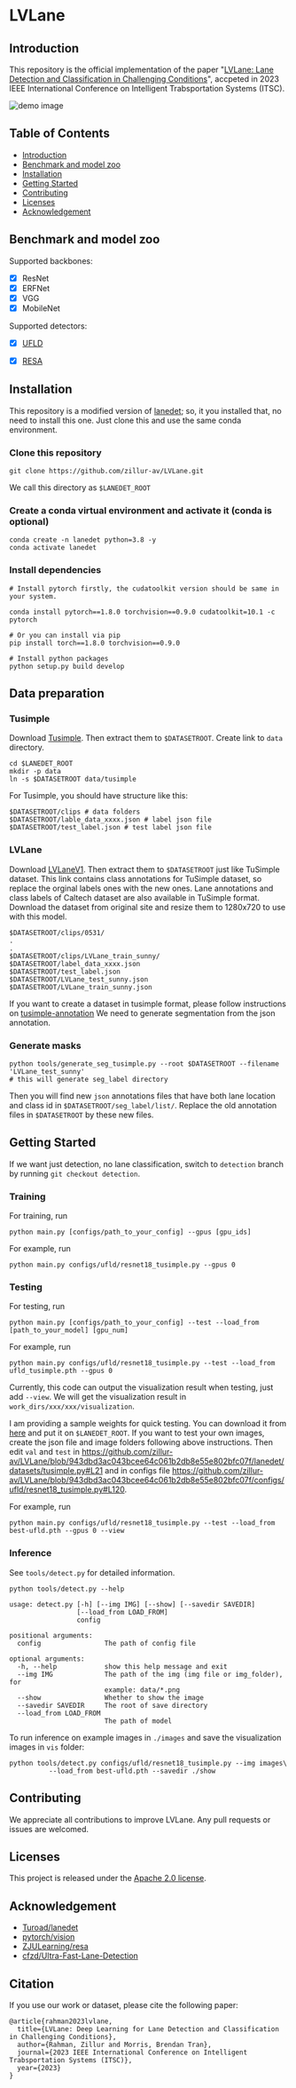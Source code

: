 # LVLane
## Introduction
This repository is the official implementation of the paper "[LVLane: Lane Detection and Classification in Challenging Conditions](https://arxiv.org/abs/2307.06853)", accpeted in 2023 IEEE International Conference on Intelligent Trabsportation Systems (ITSC).

![demo image](.github/test-class-lvlane-ufld2.jpg)

## Table of Contents
* [Introduction](#Introduction)
* [Benchmark and model zoo](#Benchmark-and-model-zoo)
* [Installation](#Installation)
* [Getting Started](#Getting-started)
* [Contributing](#Contributing)
* [Licenses](#Licenses)
* [Acknowledgement](#Acknowledgement)

## Benchmark and model zoo
Supported backbones:
- [x] ResNet
- [x] ERFNet
- [x] VGG
- [x] MobileNet

Supported detectors:
- [x] [UFLD](configs/ufld)
- [x] [RESA](configs/resa)


## Installation
This repository is a modified version of [lanedet](https://github.com/Turoad/lanedet.git); so, it you installed that, no need to install this one. Just clone this and use the same conda environment.
<!--
Please refer to [INSTALL.md](INSTALL.md) for installation.
-->

### Clone this repository
```
git clone https://github.com/zillur-av/LVLane.git
```
We call this directory as `$LANEDET_ROOT`

### Create a conda virtual environment and activate it (conda is optional)

```Shell
conda create -n lanedet python=3.8 -y
conda activate lanedet
```

### Install dependencies

```Shell
# Install pytorch firstly, the cudatoolkit version should be same in your system.

conda install pytorch==1.8.0 torchvision==0.9.0 cudatoolkit=10.1 -c pytorch

# Or you can install via pip
pip install torch==1.8.0 torchvision==0.9.0

# Install python packages
python setup.py build develop
```

## Data preparation

### Tusimple
Download [Tusimple](https://github.com/TuSimple/tusimple-benchmark/issues/3). Then extract them to `$DATASETROOT`. Create link to `data` directory.

```Shell
cd $LANEDET_ROOT
mkdir -p data
ln -s $DATASETROOT data/tusimple
```

For Tusimple, you should have structure like this:
```
$DATASETROOT/clips # data folders
$DATASETROOT/lable_data_xxxx.json # label json file
$DATASETROOT/test_label.json # test label json file

```
### LVLane
Download [LVLaneV1](https://drive.google.com/file/d/1lRhne-d87A4b0gLjf6quipDQ4MYvP7ky/view?usp=sharing). Then extract them to `$DATASETROOT` just like TuSimple dataset. This link contains class annotations for TuSimple dataset, so replace the orginal labels ones with the new ones. Lane annotations and class labels of Caltech dataset are also available in TuSimple format. Download the dataset from original site and resize them to 1280x720 to use with this model.

```
$DATASETROOT/clips/0531/
.
.
$DATASETROOT/clips/LVLane_train_sunny/
$DATASETROOT/label_data_xxxx.json
$DATASETROOT/test_label.json 
$DATASETROOT/LVLane_test_sunny.json
$DATASETROOT/LVLane_train_sunny.json

```
If you want to create a dataset in tusimple format, please follow instructions on [tusimple-annotation](https://github.com/zillur-av/tusimple-annotation)
We need to generate segmentation from the json annotation. 
### Generate masks
```Shell
python tools/generate_seg_tusimple.py --root $DATASETROOT --filename 'LVLane_test_sunny'
# this will generate seg_label directory
```
Then you will find new `json` annotations files that have both lane location and class id in `$DATASETROOT/seg_label/list/`. Replace the old annotation files in `$DATASETROOT` by these new files.

## Getting Started
If we want just detection, no lane classification, switch to `detection` branch by running `git checkout detection`.
### Training

For training, run

```Shell
python main.py [configs/path_to_your_config] --gpus [gpu_ids]
```


For example, run
```Shell
python main.py configs/ufld/resnet18_tusimple.py --gpus 0
```

### Testing
For testing, run
```Shell
python main.py [configs/path_to_your_config] --test --load_from [path_to_your_model] [gpu_num]
```

For example, run
```Shell
python main.py configs/ufld/resnet18_tusimple.py --test --load_from ufld_tusimple.pth --gpus 0
```

Currently, this code can output the visualization result when testing, just add `--view`.
We will get the visualization result in `work_dirs/xxx/xxx/visualization`.

I am providing a sample weights for quick testing. You can download it from [here](https://drive.google.com/file/d/1YYWE-KiihE2c4BtYHeR2BuzXQkwjk0J3/view?usp=sharing) and put it on `$LANEDET_ROOT`. If you want to test your own images, create the json file and image folders following above instructions. Then edit `val` and `test` in https://github.com/zillur-av/LVLane/blob/943dbd3ac043bcee64c061b2db8e55e802bfc07f/lanedet/datasets/tusimple.py#L21 and in configs file https://github.com/zillur-av/LVLane/blob/943dbd3ac043bcee64c061b2db8e55e802bfc07f/configs/ufld/resnet18_tusimple.py#L120.

For example, run
```Shell
python main.py configs/ufld/resnet18_tusimple.py --test --load_from best-ufld.pth --gpus 0 --view
```

### Inference
See `tools/detect.py` for detailed information.
```
python tools/detect.py --help

usage: detect.py [-h] [--img IMG] [--show] [--savedir SAVEDIR]
                 [--load_from LOAD_FROM]
                 config

positional arguments:
  config                The path of config file

optional arguments:
  -h, --help            show this help message and exit
  --img IMG             The path of the img (img file or img_folder), for
                        example: data/*.png
  --show                Whether to show the image
  --savedir SAVEDIR     The root of save directory
  --load_from LOAD_FROM
                        The path of model
```
To run inference on example images in `./images` and save the visualization images in `vis` folder:
```
python tools/detect.py configs/ufld/resnet18_tusimple.py --img images\
          --load_from best-ufld.pth --savedir ./show
```


## Contributing
We appreciate all contributions to improve LVLane.  Any pull requests or issues are welcomed.

## Licenses
This project is released under the [Apache 2.0 license](LICNESE).


## Acknowledgement
<!--ts-->
* [Turoad/lanedet](https://github.com/Turoad/lanedet)
* [pytorch/vision](https://github.com/pytorch/vision)
* [ZJULearning/resa](https://github.com/ZJULearning/resa)
* [cfzd/Ultra-Fast-Lane-Detection](https://github.com/cfzd/Ultra-Fast-Lane-Detection)
<!--te-->


## Citation
If you use our work or dataset, please cite the following paper:
```
@article{rahman2023lvlane,
  title={LVLane: Deep Learning for Lane Detection and Classification in Challenging Conditions},
  author={Rahman, Zillur and Morris, Brendan Tran},
  journal={2023 IEEE International Conference on Intelligent Trabsportation Systems (ITSC)},
  year={2023}
}

```
